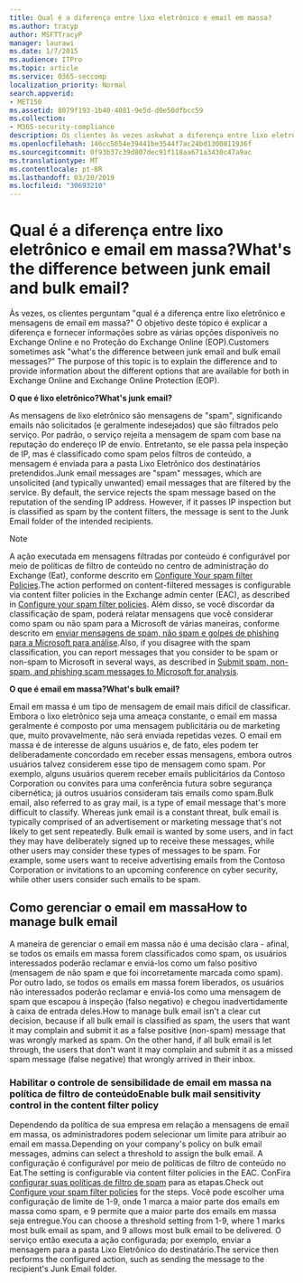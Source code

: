 ```yaml
---
title: Qual é a diferença entre lixo eletrônico e email em massa?
ms.author: tracyp
author: MSFTTracyP
manager: laurawi
ms.date: 1/7/2015
ms.audience: ITPro
ms.topic: article
ms.service: O365-seccomp
localization_priority: Normal
search.appverid:
- MET150
ms.assetid: 8079f193-1b40-4081-9e5d-d0e50dfbcc59
ms.collection:
- M365-security-compliance
description: Os clientes às vezes askwhat a diferença entre lixo eletrônico e mensagens de email em massa? O objetivo deste tópico é explicar a diferença e fornecer informações sobre as diferentes opções disponíveis para o Exchange Online e o Exchange Online Protection (EOP).
ms.openlocfilehash: 146cc5654e39441be3544f7ac24bd1300811936f
ms.sourcegitcommit: 0f93b37c39d807dec91f118aa671a3430c47a9ac
ms.translationtype: MT
ms.contentlocale: pt-BR
ms.lasthandoff: 03/20/2019
ms.locfileid: "30693210"
---
```

# <a name="whats-the-difference-between-junk-email-and-bulk-email"></a><span data-ttu-id="f62fe-103">Qual é a diferença entre lixo eletrônico e email em massa?</span><span class="sxs-lookup"><span data-stu-id="f62fe-103">What's the difference between junk email and bulk email?</span></span>

<span data-ttu-id="f62fe-p101">Às vezes, os clientes perguntam "qual é a diferença entre lixo eletrônico e mensagens de email em massa?" O objetivo deste tópico é explicar a diferença e fornecer informações sobre as várias opções disponíveis no Exchange Online e no Proteção do Exchange Online (EOP).</span><span class="sxs-lookup"><span data-stu-id="f62fe-p101">Customers sometimes ask "what's the difference between junk email and bulk email messages?" The purpose of this topic is to explain the difference and to provide information about the different options that are available for both in Exchange Online and Exchange Online Protection (EOP).</span></span>
  
 <span data-ttu-id="f62fe-106">**O que é lixo eletrônico?**</span><span class="sxs-lookup"><span data-stu-id="f62fe-106">**What's junk email?**</span></span>
  
<span data-ttu-id="f62fe-p102">As mensagens de lixo eletrônico são mensagens de "spam", significando emails não solicitados (e geralmente indesejados) que são filtrados pelo serviço. Por padrão, o serviço rejeita a mensagem de spam com base na reputação do endereço IP de envio. Entretanto, se ele passa pela inspeção de IP, mas é classificado como spam pelos filtros de conteúdo, a mensagem é enviada para a pasta Lixo Eletrônico dos destinatários pretendidos.</span><span class="sxs-lookup"><span data-stu-id="f62fe-p102">Junk email messages are "spam" messages, which are unsolicited (and typically unwanted) email messages that are filtered by the service. By default, the service rejects the spam message based on the reputation of the sending IP address. However, if it passes IP inspection but is classified as spam by the content filters, the message is sent to the Junk Email folder of the intended recipients.</span></span> 
  
> [!NOTE]
> <span data-ttu-id="f62fe-110">A ação executada em mensagens filtradas por conteúdo é configurável por meio de políticas de filtro de conteúdo no centro de administração do Exchange (Eat), conforme descrito em [Configure Your spam filter Policies](configure-your-spam-filter-policies.md).</span><span class="sxs-lookup"><span data-stu-id="f62fe-110">The action performed on content-filtered messages is configurable via content filter policies in the Exchange admin center (EAC), as described in [Configure your spam filter policies](configure-your-spam-filter-policies.md).</span></span> <span data-ttu-id="f62fe-111">Além disso, se você discordar da classificação de spam, poderá relatar mensagens que você considerar como spam ou não spam para a Microsoft de várias maneiras, conforme descrito em [enviar mensagens de spam, não spam e golpes de phishing para a Microsoft para análise](submit-spam-non-spam-and-phishing-scam-messages-to-microsoft-for-analysis.md).</span><span class="sxs-lookup"><span data-stu-id="f62fe-111">Also, if you disagree with the spam classification, you can report messages that you consider to be spam or non-spam to Microsoft in several ways, as described in [Submit spam, non-spam, and phishing scam messages to Microsoft for analysis](submit-spam-non-spam-and-phishing-scam-messages-to-microsoft-for-analysis.md).</span></span> 
  
 <span data-ttu-id="f62fe-112">**O que é email em massa?**</span><span class="sxs-lookup"><span data-stu-id="f62fe-112">**What's bulk email?**</span></span>
  
<span data-ttu-id="f62fe-p104">Email em massa é um tipo de mensagem de email mais difícil de classificar. Embora o lixo eletrônico seja uma ameaça constante, o email em massa geralmente é composto por uma mensagem publicitária ou de marketing que, muito provavelmente, não será enviada repetidas vezes. O email em massa é de interesse de alguns usuários e, de fato, eles podem ter deliberadamente concordado em receber essas mensagens, embora outros usuários talvez considerem esse tipo de mensagem como spam. Por exemplo, alguns usuários querem receber emails publicitários da Contoso Corporation ou convites para uma conferência futura sobre segurança cibernética; já outros usuários consideram tais emails como spam.</span><span class="sxs-lookup"><span data-stu-id="f62fe-p104">Bulk email, also referred to as gray mail, is a type of email message that's more difficult to classify. Whereas junk email is a constant threat, bulk email is typically comprised of an advertisement or marketing message that's not likely to get sent repeatedly. Bulk email is wanted by some users, and in fact they may have deliberately signed up to receive these messages, while other users may consider these types of messages to be spam. For example, some users want to receive advertising emails from the Contoso Corporation or invitations to an upcoming conference on cyber security, while other users consider such emails to be spam.</span></span>
  
## <a name="how-to-manage-bulk-email"></a><span data-ttu-id="f62fe-117">Como gerenciar o email em massa</span><span class="sxs-lookup"><span data-stu-id="f62fe-117">How to manage bulk email</span></span>

<span data-ttu-id="f62fe-p105">A maneira de gerenciar o email em massa não é uma decisão clara - afinal, se todos os emails em massa forem classificados como spam, os usuários interessados poderão reclamar e enviá-los como um falso positivo (mensagem de não spam e que foi incorretamente marcada como spam). Por outro lado, se todos os emails em massa forem liberados, os usuários não interessados poderão reclamar e enviá-los como uma mensagem de spam que escapou à inspeção (falso negativo) e chegou inadvertidamente à caixa de entrada deles.</span><span class="sxs-lookup"><span data-stu-id="f62fe-p105">How to manage bulk email isn't a clear cut decision, because if all bulk email is classified as spam, the users that want it may complain and submit it as a false positive (non-spam) message that was wrongly marked as spam. On the other hand, if all bulk email is let through, the users that don't want it may complain and submit it as a missed spam message (false negative) that wrongly arrived in their inbox.</span></span>
  
### <a name="enable-bulk-mail-sensitivity-control-in-the-content-filter-policy"></a><span data-ttu-id="f62fe-120">Habilitar o controle de sensibilidade de email em massa na política de filtro de conteúdo</span><span class="sxs-lookup"><span data-stu-id="f62fe-120">Enable bulk mail sensitivity control in the content filter policy</span></span>

<span data-ttu-id="f62fe-121">Dependendo da política de sua empresa em relação a mensagens de email em massa, os administradores podem selecionar um limite para atribuir ao email em massa.</span><span class="sxs-lookup"><span data-stu-id="f62fe-121">Depending on your company's policy on bulk email messages, admins can select a threshold to assign the bulk email.</span></span> <span data-ttu-id="f62fe-122">A configuração é configurável por meio de políticas de filtro de conteúdo no Eat.</span><span class="sxs-lookup"><span data-stu-id="f62fe-122">The setting is configurable via content filter policies in the EAC.</span></span> <span data-ttu-id="f62fe-123">ConFira [configurar suas políticas de filtro de spam](configure-your-spam-filter-policies.md) para as etapas.</span><span class="sxs-lookup"><span data-stu-id="f62fe-123">Check out [Configure your spam filter policies](configure-your-spam-filter-policies.md) for the steps.</span></span> <span data-ttu-id="f62fe-124">Você pode escolher uma configuração de limite de 1-9, onde 1 marca a maior parte dos emails em massa como spam, e 9 permite que a maior parte dos emails em massa seja entregue.</span><span class="sxs-lookup"><span data-stu-id="f62fe-124">You can choose a threshold setting from 1-9, where 1 marks most bulk email as spam, and 9 allows most bulk email to be delivered.</span></span> <span data-ttu-id="f62fe-125">O serviço então executa a ação configurada; por exemplo, enviar a mensagem para a pasta Lixo Eletrônico do destinatário.</span><span class="sxs-lookup"><span data-stu-id="f62fe-125">The service then performs the configured action, such as sending the message to the recipient's Junk Email folder.</span></span> 
  

